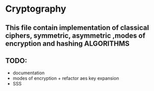 # Cryptography

## This file contain implementation of classical ciphers, symmetric, asymmetric ,modes of encryption and hashing ALGORITHMS


## TODO:
- documentation
- modes of encryption + refactor aes key expansion
- SSS
